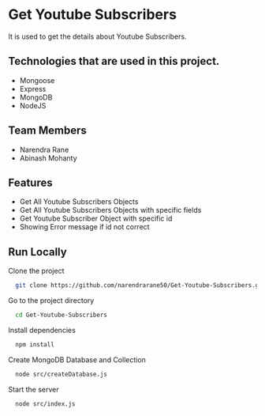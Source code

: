 # Get Youtube Subscribers

It is used to get the details about Youtube Subscribers.

## Technologies that are used in this project.
  <ul>
    <li>Mongoose</li> 
    <li>Express</li>  
    <li>MongoDB</li> 
    <li>NodeJS</li>  
  </ul>

## Team Members

- Narendra Rane
- Abinash Mohanty


## Features

- Get All Youtube Subscribers Objects
- Get All Youtube Subscribers Objects with specific fields
- Get Youtube Subscriber Object with specific id
- Showing Error message if id not correct


## Run Locally

Clone the project

```bash
  git clone https://github.com/narendrarane50/Get-Youtube-Subscribers.git
```

Go to the project directory

```bash
  cd Get-Youtube-Subscribers
```

Install dependencies

```bash
  npm install
```

Create MongoDB Database and Collection

```bash
  node src/createDatabase.js
```

Start the server

```bash
  node src/index.js
```

